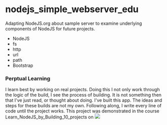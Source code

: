 # nodejs_simple_webserver_edu

Adapting NodeJS.org about sample server to examine underlying components of NodeJS for future projects.

<ul>
  <li>NodeJS</li>
  <li>fs</li>
  <li>http</li>
  <li>url</li>
  <li>path</li>
  <li>Bootstrap</li>
</ul>

### Perptual Learning
I learn best by working on real projects. Doing this I not only work through the logic of the build, I see the process of building. It is not something then that I've just read, or thought about doing. I've built this app. The ideas and steps for these builds are not my own. Following along, I write every line of code until the project works. This project was demonstrated in the course Learn_NodeJS_by_Building_10_projects on <img src="https://d6xfpzo6h49n1.cloudfront.net/JShbA7KBJscb7zdMdXzsxbPv8kA=/fit-in/0x60/https://www.filepicker.io/api/file/t1yeDVv6TgCCYGgi4XRQ" />